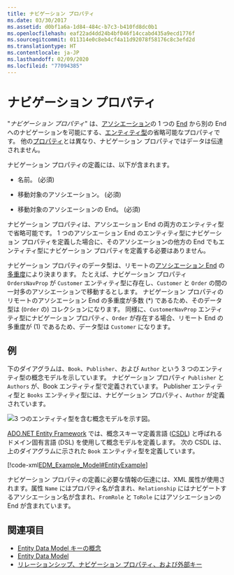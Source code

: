 ```yaml
---
title: ナビゲーション プロパティ
ms.date: 03/30/2017
ms.assetid: d0bf1a6a-1d84-484c-b7c3-b410fd8dc0b1
ms.openlocfilehash: eaf22ad4dd24b4bf046f14ccabd435a9ecd1776f
ms.sourcegitcommit: 011314e0c8eb4cf4a11d92078f58176c8c3efd2d
ms.translationtype: HT
ms.contentlocale: ja-JP
ms.lasthandoff: 02/09/2020
ms.locfileid: "77094385"
---
```

# <a name="navigation-property"></a>ナビゲーション プロパティ

"*ナビゲーション プロパティ*" は、[アソシエーション](association-type.md)の 1 つの [End](association-end.md) から別の End へのナビゲーションを可能にする、[エンティティ型](entity-type.md)の省略可能なプロパティです。 他の[プロパティ](property.md)とは異なり、ナビゲーション プロパティではデータは伝達されません。

ナビゲーション プロパティの定義には、以下が含まれます。

- 名前。 (必須)

- 移動対象のアソシエーション。 (必須)

- 移動対象のアソシエーションの End。 (必須)

ナビゲーション プロパティは、アソシエーション End の両方のエンティティ型で省略可能です。 1 つのアソシエーション End のエンティティ型にナビゲーション プロパティを定義した場合に、そのアソシエーションの他方の End でもエンティティ型にナビゲーション プロパティを定義する必要はありません。

ナビゲーション プロパティのデータ型は、リモートの[アソシエーション End](association-end.md) の[多重度](association-end-multiplicity.md)により決まります。 たとえば、ナビゲーション プロパティ `OrdersNavProp` が `Customer` エンティティ型に存在し、`Customer` と `Order` の間の一対多のアソシエーションで移動するとします。 ナビゲーション プロパティのリモートのアソシエーション End の多重度が多数 (\*) であるため、そのデータ型は (`Order` の) コレクションになります。 同様に、`CustomerNavProp` エンティティ型にナビゲーション プロパティ、`Order` が存在する場合、リモート End の多重度が (1) であるため、データ型は `Customer` になります。

## <a name="example"></a>例

下のダイアグラムは、`Book`、`Publisher`、および `Author` という 3 つのエンティティ型の概念モデルを示しています。 ナビゲーション プロパティ `Publisher` と `Authors` が、Book エンティティ型で定義されています。 Publisher エンティティ型と `Books` エンティティ型には、ナビゲーション プロパティ、`Author` が定義されています。

![3 つのエンティティ型を含む概念モデルを示す図。](./media/navigation-property/conceptual-model-entity-types-associations.gif)  

[ADO.NET Entity Framework](./ef/index.md) では、概念スキーマ定義言語 ([CSDL](/ef/ef6/modeling/designer/advanced/edmx/csdl-spec)) と呼ばれるドメイン固有言語 (DSL) を使用して概念モデルを定義します。 次の CSDL は、上のダイアグラムに示された `Book` エンティティ型を定義しています。

[!code-xml[EDM_Example_Model#EntityExample](~/samples/snippets/xml/VS_Snippets_Data/edm_example_model/xml/books.edmx#entityexample)]

ナビゲーション プロパティの定義に必要な情報の伝達には、XML 属性が使用されます。属性 `Name` にはプロパティ名が含まれ、`Relationship` にはナビゲートするアソシエーション名が含まれ、`FromRole` と `ToRole` にはアソシエーションの End が含まれています。

## <a name="see-also"></a>関連項目

- [Entity Data Model キーの概念](entity-data-model-key-concepts.md)
- [Entity Data Model](entity-data-model.md)
- [リレーションシップ、ナビゲーション プロパティ、および外部キー](/ef/ef6/fundamentals/relationships)
